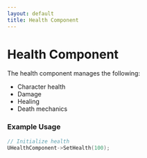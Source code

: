```yaml
---
layout: default
title: Health Component
---
```


# Health Component

The health component manages the following:
- Character health
- Damage
- Healing
- Death mechanics

### Example Usage
```cpp
// Initialize health
UHealthComponent->SetHealth(100);
